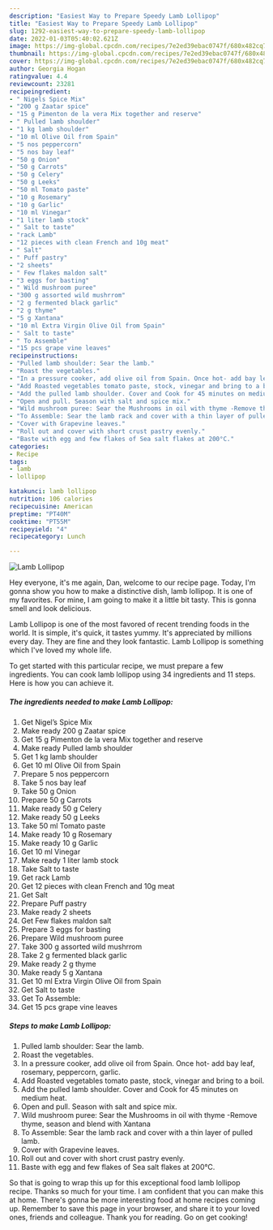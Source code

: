 ```yaml
---
description: "Easiest Way to Prepare Speedy Lamb Lollipop"
title: "Easiest Way to Prepare Speedy Lamb Lollipop"
slug: 1292-easiest-way-to-prepare-speedy-lamb-lollipop
date: 2022-01-03T05:40:02.621Z
image: https://img-global.cpcdn.com/recipes/7e2ed39ebac0747f/680x482cq70/lamb-lollipop-recipe-main-photo.jpg
thumbnail: https://img-global.cpcdn.com/recipes/7e2ed39ebac0747f/680x482cq70/lamb-lollipop-recipe-main-photo.jpg
cover: https://img-global.cpcdn.com/recipes/7e2ed39ebac0747f/680x482cq70/lamb-lollipop-recipe-main-photo.jpg
author: Georgia Hogan
ratingvalue: 4.4
reviewcount: 23281
recipeingredient:
- " Nigels Spice Mix"
- "200 g Zaatar spice"
- "15 g Pimenton de la vera Mix together and reserve"
- " Pulled lamb shoulder"
- "1 kg lamb shoulder"
- "10 ml Olive Oil from Spain"
- "5 nos peppercorn"
- "5 nos bay leaf"
- "50 g Onion"
- "50 g Carrots"
- "50 g Celery"
- "50 g Leeks"
- "50 ml Tomato paste"
- "10 g Rosemary"
- "10 g Garlic"
- "10 ml Vinegar"
- "1 liter lamb stock"
- " Salt to taste"
- "rack Lamb"
- "12 pieces with clean French and 10g meat"
- " Salt"
- " Puff pastry"
- "2 sheets"
- " Few flakes maldon salt"
- "3 eggs for basting"
- " Wild mushroom puree"
- "300 g assorted wild mushrrom"
- "2 g fermented black garlic"
- "2 g thyme"
- "5 g Xantana"
- "10 ml Extra Virgin Olive Oil from Spain"
- " Salt to taste"
- " To Assemble"
- "15 pcs grape vine leaves"
recipeinstructions:
- "Pulled lamb shoulder: Sear the lamb."
- "Roast the vegetables."
- "In a pressure cooker, add olive oil from Spain. Once hot- add bay leaf, rosemary, peppercorn, garlic."
- "Add Roasted vegetables tomato paste, stock, vinegar and bring to a boil."
- "Add the pulled lamb shoulder. Cover and Cook for 45 minutes on medium heat."
- "Open and pull. Season with salt and spice mix."
- "Wild mushroom puree: Sear the Mushrooms in oil with thyme -Remove thyme, season and blend with Xantana"
- "To Assemble: Sear the lamb rack and cover with a thin layer of pulled lamb."
- "Cover with Grapevine leaves."
- "Roll out and cover with short crust pastry evenly."
- "Baste with egg and few flakes of Sea salt flakes at 200°C."
categories:
- Recipe
tags:
- lamb
- lollipop

katakunci: lamb lollipop 
nutrition: 106 calories
recipecuisine: American
preptime: "PT40M"
cooktime: "PT55M"
recipeyield: "4"
recipecategory: Lunch

---
```



![Lamb Lollipop](https://img-global.cpcdn.com/recipes/7e2ed39ebac0747f/680x482cq70/lamb-lollipop-recipe-main-photo.jpg)

Hey everyone, it's me again, Dan, welcome to our recipe page. Today, I'm gonna show you how to make a distinctive dish, lamb lollipop. It is one of my favorites. For mine, I am going to make it a little bit tasty. This is gonna smell and look delicious.



Lamb Lollipop is one of the most favored of recent trending foods in the world. It is simple, it's quick, it tastes yummy. It's appreciated by millions every day. They are fine and they look fantastic. Lamb Lollipop is something which I've loved my whole life.


To get started with this particular recipe, we must prepare a few ingredients. You can cook lamb lollipop using 34 ingredients and 11 steps. Here is how you can achieve it.

<!--inarticleads1-->

##### The ingredients needed to make Lamb Lollipop:

1. Get  Nigel’s Spice Mix
1. Make ready 200 g Zaatar spice
1. Get 15 g Pimenton de la vera Mix together and reserve
1. Make ready  Pulled lamb shoulder
1. Get 1 kg lamb shoulder
1. Get 10 ml Olive Oil from Spain
1. Prepare 5 nos peppercorn
1. Take 5 nos bay leaf
1. Take 50 g Onion
1. Prepare 50 g Carrots
1. Make ready 50 g Celery
1. Make ready 50 g Leeks
1. Take 50 ml Tomato paste
1. Make ready 10 g Rosemary
1. Make ready 10 g Garlic
1. Get 10 ml Vinegar
1. Make ready 1 liter lamb stock
1. Take  Salt to taste
1. Get rack Lamb
1. Get 12 pieces with clean French and 10g meat
1. Get  Salt
1. Prepare  Puff pastry
1. Make ready 2 sheets
1. Get  Few flakes maldon salt
1. Prepare 3 eggs for basting
1. Prepare  Wild mushroom puree
1. Take 300 g assorted wild mushrrom
1. Take 2 g fermented black garlic
1. Make ready 2 g thyme
1. Make ready 5 g Xantana
1. Get 10 ml Extra Virgin Olive Oil from Spain
1. Get  Salt to taste
1. Get  To Assemble:
1. Get 15 pcs grape vine leaves




<!--inarticleads2-->

##### Steps to make Lamb Lollipop:

1. Pulled lamb shoulder: Sear the lamb.
1. Roast the vegetables.
1. In a pressure cooker, add olive oil from Spain. Once hot- add bay leaf, rosemary, peppercorn, garlic.
1. Add Roasted vegetables tomato paste, stock, vinegar and bring to a boil.
1. Add the pulled lamb shoulder. Cover and Cook for 45 minutes on medium heat.
1. Open and pull. Season with salt and spice mix.
1. Wild mushroom puree: Sear the Mushrooms in oil with thyme -Remove thyme, season and blend with Xantana
1. To Assemble: Sear the lamb rack and cover with a thin layer of pulled lamb.
1. Cover with Grapevine leaves.
1. Roll out and cover with short crust pastry evenly.
1. Baste with egg and few flakes of Sea salt flakes at 200°C.




So that is going to wrap this up for this exceptional food lamb lollipop recipe. Thanks so much for your time. I am confident that you can make this at home. There's gonna be more interesting food at home recipes coming up. Remember to save this page in your browser, and share it to your loved ones, friends and colleague. Thank you for reading. Go on get cooking!

